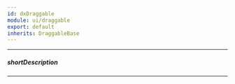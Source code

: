 ```yaml
---
id: dxDraggable
module: ui/draggable
export: default
inherits: DraggableBase
---
```

---
##### shortDescription
<!-- Description goes here -->

---
<!-- Description goes here -->
